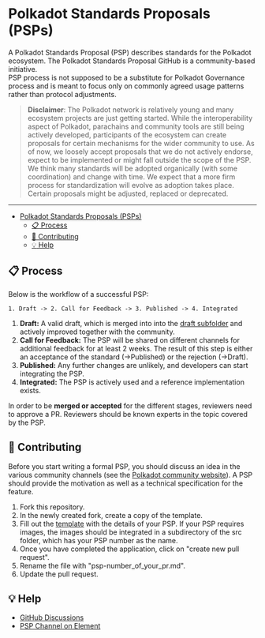 # Polkadot Standards Proposals (PSPs)


A Polkadot Standards Proposal (PSP) describes standards for the Polkadot ecosystem. The Polkadot Standards Proposal GitHub is a community-based initiative.  
PSP process is not supposed to be a substitute for Polkadot Governance process and is meant to focus only on commonly agreed usage patterns rather than protocol adjustments.  

> __Disclaimer__: The Polkadot network is relatively young and many ecosystem
projects are just getting started. While the interoperability aspect of
Polkadot, parachains and community tools are still being actively developed,
participants of the ecosystem can create proposals for certain mechanisms for
the wider community to use. As of now, we loosely accept proposals that we do
not actively endorse, expect to be implemented or might fall outside the scope
of the PSP. We think many standards will be adopted organically (with some
coordination) and change with time. We expect that a more firm process for
standardization will evolve as adoption takes place. Certain proposals might be
adjusted, replaced or deprecated.

---

- [Polkadot Standards Proposals (PSPs)](#polkadot-standards-proposals-psps)
  - [:clipboard: Process](#clipboard-process)
  - [:pencil: Contributing](#pencil-contributing)
  - [:bulb: Help](#bulb-help)

## :clipboard: Process  

Below is the workflow of a successful PSP:
```
1. Draft -> 2. Call for Feedback -> 3. Published -> 4. Integrated
```
1. **Draft:** A valid draft, which is merged into into the [draft
   subfolder](./PSPs/drafts) and actively improved together with the community.
2. **Call for Feedback:** The PSP will be shared on different channels for
   additional feedback for at least 2 weeks. The result of this step is either
   an acceptance of the standard (->Published) or the rejection (->Draft).
3. **Published:** Any further changes are unlikely, and developers can start
   integrating the PSP.
4. **Integrated:** The PSP is actively used and a reference implementation
   exists.

In order to be **merged or accepted** for the different stages, reviewers need to approve a PR. Reviewers should be known experts in the topic covered by the PSP. 

## :pencil: Contributing

Before you start writing a formal PSP, you should discuss an idea in the various community channels (see the [Polkadot community website](https://polkadot.network/community/)). A PSP should provide the motivation as well as a technical specification for the feature. 

1. Fork this repository.
2. In the newly created fork, create a copy of the template.
3. Fill out the [template](./PSPs/psp-template.md) with the details of your PSP. If your PSP requires images, the images should be integrated in a subdirectory of the src folder, which has your PSP number as the name.
4. Once you have completed the application, click on "create new pull request".
5. Rename the file with "psp-number_of_your_pr.md".
6. Update the pull request. 

## :bulb: Help

* [GitHub Discussions](https://github.com/w3f/PSPs/discussions)
* [PSP Channel on Element](https://app.element.io/#/room/#psp:web3.foundation)
